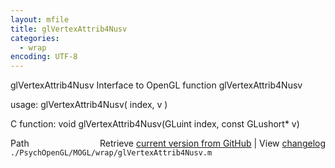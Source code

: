 ```yaml
---
layout: mfile
title: glVertexAttrib4Nusv
categories:
  - wrap
encoding: UTF-8
---
```


glVertexAttrib4Nusv  Interface to OpenGL function glVertexAttrib4Nusv  

usage:  glVertexAttrib4Nusv( index, v )  

C function:  void glVertexAttrib4Nusv(GLuint index, const GLushort\* v)  


<div class="code_header" style="text-align:right;">
  <span style="float:left;">Path&nbsp;&nbsp;</span> <span class="counter">Retrieve <a href=
  "https://raw.github.com/Psychtoolbox-3/Psychtoolbox-3/beta/./PsychOpenGL/MOGL/wrap/glVertexAttrib4Nusv.m">current version from GitHub</a> | View <a href=
  "https://github.com/Psychtoolbox-3/Psychtoolbox-3/commits/beta/./PsychOpenGL/MOGL/wrap/glVertexAttrib4Nusv.m">changelog</a></span>
</div>
<div class="code">
  <code>./PsychOpenGL/MOGL/wrap/glVertexAttrib4Nusv.m</code>
</div>
